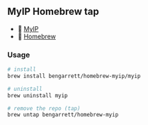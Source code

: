 ## MyIP Homebrew tap

- 🍺 [MyIP](https://github.com/bengarrett/myip)
- 🍻 [Homebrew](https://brew.sh/)

### Usage

```sh
# install
brew install bengarrett/homebrew-myip/myip

# uninstall
brew uninstall myip

# remove the repo (tap)
brew untap bengarrett/homebrew-myip
```
